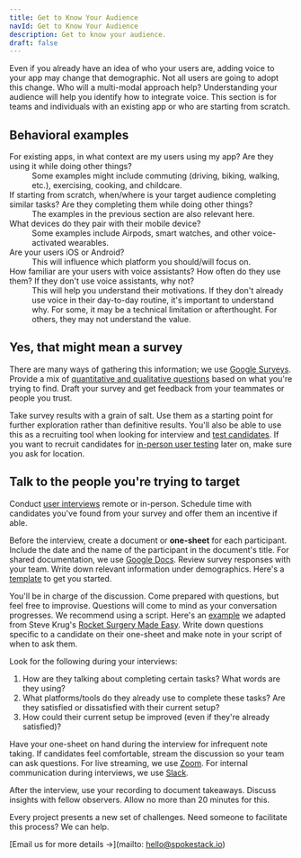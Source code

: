 ```yaml
---
title: Get to Know Your Audience
navId: Get to Know Your Audience
description: Get to know your audience.
draft: false
---
```


Even if you already have an idea of who your users are, adding voice to your app may change that demographic. Not all users are going to adopt this change. Who will a multi-modal approach help? Understanding your audience will help you identify how to integrate voice. This section is for teams and individuals with an existing app or who are starting from scratch.

## Behavioral examples

<dl>
    <dt>For existing apps, in what context are my users using my app? Are they using it while doing other things?</dt>
    <dd>Some examples might include commuting (driving, biking, walking, etc.), exercising, cooking, and childcare.</dd>
    <dt>If starting from scratch, when/where is your target audience completing similar tasks? Are they completing them while doing other things?</dt>
    <dd>The examples in the previous section are also relevant here.</dd>
    <dt>What devices do they pair with their mobile device?</dt>
    <dd>Some examples include Airpods, smart watches, and other voice-activated wearables.</dd>
    <dt>Are your users iOS or Android?</dt>
    <dd>This will influence which platform you should/will focus on.</dd>
    <dt>How familiar are your users with voice assistants? How often do they use them? If they don't use voice assistants, why not?</dt>
    <dd>This will help you understand their motivations. If they don't already use voice in their day-to-day routine, it's important to understand why. For some, it may be a technical limitation or afterthought. For others, they may not understand the value.</dd>
</dl>



## Yes, that might mean a survey

There are many ways of gathering this information; we use [Google Surveys](https://surveys.google.com/warm-welcome?dest=%2Fyour-surveys%3Fcategory%3Dexample). Provide a mix of [quantitative and qualitative questions](https://www.nngroup.com/articles/qualitative-surveys/) based on what you're trying to find. Draft your survey and get feedback from your teammates or people you trust.

Take survey results with a grain of salt. Use them as a starting point for further exploration rather than definitive results. You'll also be able to use this as a recruiting tool when looking for interview and [test candidates](/docs/Design/test-with-real-people). If you want to recruit candidates for [in-person user testing](/docs/Design/test-with-real-people) later on, make sure you ask for location.

## Talk to the people you're trying to target

Conduct [user interviews](https://www.nngroup.com/articles/user-interviews/) remote or in-person. Schedule time with candidates you've found from your survey and offer them an incentive if able.

Before the interview, create a document or **one-sheet** for each participant. Include the date and the name of the participant in the document's title. For shared documentation, we use [Google Docs](https://www.google.com/docs/about/). Review survey responses with your team. Write down relevant information under demographics. Here's a [template](https://docs.google.com/document/d/15YtXuLhlOKrNa6m9ElFBuG-O2ppCc4obVlivl4Dhqfk/edit?usp=sharing) to get you started.

You'll be in charge of the discussion. Come prepared with questions, but feel free to improvise. Questions will come to mind as your conversation progresses. We recommend using a script. Here's an [example](https://docs.google.com/document/d/1KdaeVRv1nlvMvZTMyglkvuv8EG8z6Lcv8Ca9-oLUkjY/edit?usp=sharing) we adapted from Steve Krug's [Rocket Surgery Made Easy](https://www.amazon.com/Rocket-Surgery-Made-Easy-Yourself/dp/0321657292). Write down questions specific to a candidate on their one-sheet and make note in your script of when to ask them.

Look for the following during your interviews:

1. How are they talking about completing certain tasks? What words are they using?
2. What platforms/tools do they already use to complete these tasks? Are they satisfied or dissatisfied with their current setup?
3. How could their current setup be improved (even if they're already satisfied)?

Have your one-sheet on hand during the interview for infrequent note taking. If candidates feel comfortable, stream the discussion so your team can ask questions. For live streaming, we use [Zoom](https://zoom.us/). For internal communication during interviews, we use [Slack](https://slack.com/).

After the interview, use your recording to document takeaways. Discuss insights with fellow observers. Allow no more than 20 minutes for this.

Every project presents a new set of challenges. Need someone to facilitate this process? We can help.

[Email us for more details →](mailto: hello@spokestack.io)
